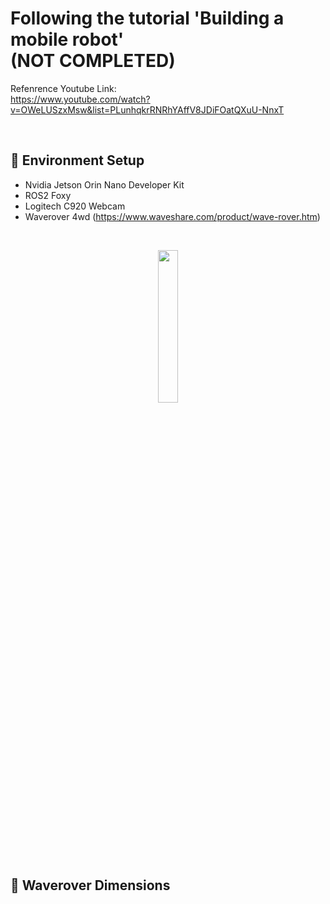 # Following the tutorial 'Building a mobile robot' <br> (NOT COMPLETED)

Refenrence Youtube Link:  
https://www.youtube.com/watch?v=OWeLUSzxMsw&list=PLunhqkrRNRhYAffV8JDiFOatQXuU-NnxT

<br>

## :pushpin: Environment Setup
- Nvidia Jetson Orin Nano Developer Kit
- ROS2 Foxy
- Logitech C920 Webcam
- Waverover 4wd (https://www.waveshare.com/product/wave-rover.htm)

<br>

<p align="center">
  <img src="https://github.com/Skymind24/robot/assets/114856550/bd6e95cc-5e34-4364-956d-985c213553cf" width="25%" height="25%">
</p>



## :pushpin: Waverover Dimensions
